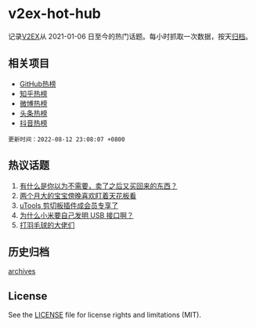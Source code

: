 # v2ex-hot-hub

 记录[V2EX](https://www.v2ex.com/)从 2021-01-06 日至今的热门话题。每小时抓取一次数据，按天[归档](archives)。
 
 ## 相关项目

- [GitHub热榜](https://github.com/snaildev/github-hot-hub)
- [知乎热榜](https://github.com/snaildev/zhihu-hot-hub)
- [微博热榜](https://github.com/snaildev/weibo-hot-hub)
- [头条热榜](https://github.com/snaildev/toutiao-hot-hub)
- [抖音热榜](https://github.com/snaildev/douyin-hot-hub)


 `更新时间：2022-08-12 23:08:07 +0800`

## 热议话题

1. [有什么是你以为不需要，卖了之后又买回来的东西？](https://www.v2ex.com/t/872328)
1. [两个月大的宝宝傍晚喜欢盯着天花板看](https://www.v2ex.com/t/872317)
1. [uTools 剪切板插件成会员专享了](https://www.v2ex.com/t/872348)
1. [为什么小米要自己发明 USB 接口啊？](https://www.v2ex.com/t/872394)
1. [打羽毛球的大佬们](https://www.v2ex.com/t/872332)

## 历史归档

[archives](archives)

## License

See the [LICENSE](LICENSE) file for license rights and limitations (MIT).
